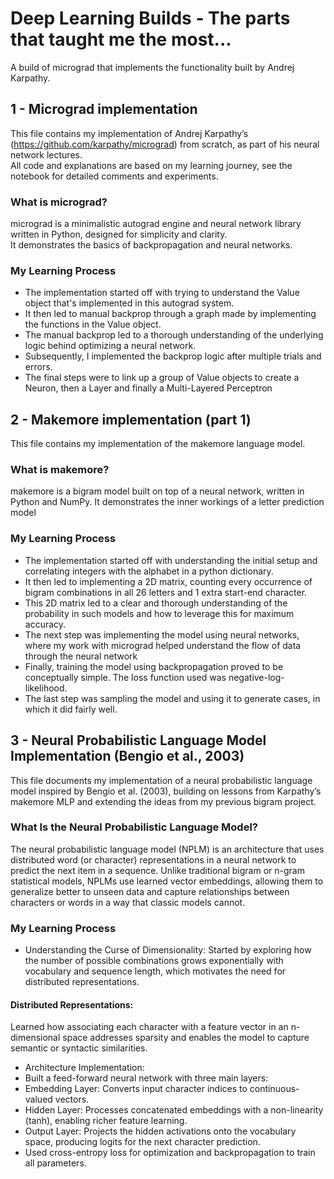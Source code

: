# Deep Learning Builds - The parts that taught me the most...
A build of micrograd that implements the functionality built by Andrej Karpathy.


## 1 - Micrograd implementation
This file contains my implementation of Andrej Karpathy’s (https://github.com/karpathy/micrograd) from scratch, as part of his neural network lectures.  
All code and explanations are based on my learning journey, see the notebook for detailed comments and experiments.

### What is micrograd?
micrograd is a minimalistic autograd engine and neural network library written in Python, designed for simplicity and clarity.  
It demonstrates the basics of backpropagation and neural networks.

### My Learning Process
- The implementation started off with trying to understand the Value object that's implemented in this autograd system.
- It then led to manual backprop through a graph made by implementing the functions in the Value object.
- The manual backprop led to a thorough understanding of the underlying logic behind optimizing a neural network.
- Subsequently, I implemented the backprop logic after multiple trials and errors.
- The final steps were to link up a group of Value objects to create a Neuron, then a Layer and finally a Multi-Layered Perceptron

## 2 - Makemore implementation (part 1)
This file contains my implementation of the makemore language model.

### What is makemore?
makemore is a bigram model built on top of a neural network, written in Python and NumPy. It demonstrates the inner workings of a letter prediction model

### My Learning Process
- The implementation started off with understanding the initial setup and correlating integers with the alphabet in a python dictionary.
- It then led to implementing a 2D matrix, counting every occurrence of bigram combinations in all 26 letters and 1 extra start-end character.
- This 2D matrix led to a clear and thorough understanding of the probability in such models and how to leverage this for maximum accuracy.
- The next step was implementing the model using neural networks, where my work with micrograd helped understand the flow of data through the neural network
- Finally, training the model using backpropagation proved to be conceptually simple. The loss function used was negative-log-likelihood.
- The last step was sampling the model and using it to generate cases, in which it did fairly well.

## 3 - Neural Probabilistic Language Model Implementation (Bengio et al., 2003)
This file documents my implementation of a neural probabilistic language model inspired by Bengio et al. (2003), building on lessons from Karpathy’s makemore MLP and extending the ideas from my previous bigram project.

### What Is the Neural Probabilistic Language Model?
The neural probabilistic language model (NPLM) is an architecture that uses distributed word (or character) representations in a neural network to predict the next item in a sequence. Unlike traditional bigram or n-gram statistical models, NPLMs use learned vector embeddings, allowing them to generalize better to unseen data and capture relationships between characters or words in a way that classic models cannot.

### My Learning Process
- Understanding the Curse of Dimensionality:
Started by exploring how the number of possible combinations grows exponentially with vocabulary and sequence length, which motivates the need for distributed representations.

#### Distributed Representations:
Learned how associating each character with a feature vector in an n-dimensional space addresses sparsity and enables the model to capture semantic or syntactic similarities.

- Architecture Implementation:
- Built a feed-forward neural network with three main layers:
- Embedding Layer: Converts input character indices to continuous-valued vectors.
- Hidden Layer: Processes concatenated embeddings with a non-linearity (tanh), enabling richer feature learning.
- Output Layer: Projects the hidden activations onto the vocabulary space, producing logits for the next character prediction.
- Used cross-entropy loss for optimization and backpropagation to train all parameters.
